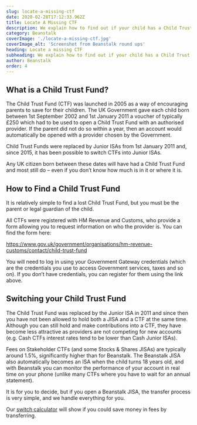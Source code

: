 ```yaml
---
slug: locate-a-missing-ctf
date: 2020-02-28T17:12:33.962Z
title: Locate A Missing CTF
description: We explain how to find out if your child has a Child Trust Fund, where it might be and details into how to switch to a different account.
category: Beanstalk
coverImage: './locate-a-missing-ctf.jpg'
coverImage_alt: 'Screenshot from Beanstalk round ups'
heading: Locate a missing CTF
subheading: We explain how to find out if your child has a Child Trust Fund and where it might be
author: Beanstalk
order: 4
---
```


## What is a Child Trust Fund?

The Child Trust Fund (CTF) was launched in 2005 as a way of encouraging parents to save for their children. The UK Government gave each child born between 1st September 2002 and 1st January 2011 a voucher of typically £250 which had to be used to open a Child Trust Fund with an authorised provider. If the parent did not do so within a year, then an account would automatically be opened with a provider chosen by the Government.

Child Trust Funds were replaced by Junior ISAs from 1st January 2011 and, since 2015, it has been possible to switch CTFs into Junior ISAs.

Any UK citizen born between these dates will have had a Child Trust Fund and most still do – even if you don’t know how much is in it or where it is.
 
## How to Find a Child Trust Fund

It is relatively simple to find a lost Child Trust Fund, but you must be the parent or legal guardian of the child.

All CTFs were registered with HM Revenue and Customs, who provide a form allowing you to request information on who the provider is. You can find the form here: 

<a href="https://www.gov.uk/government/organisations/hm-revenue-customs/contact/child-trust-fund" target="_blank">https://www.gov.uk/government/organisations/hm-revenue-customs/contact/child-trust-fund</a>

You will need to log in using your Government Gateway credentials (which are the credentials you use to access Government services, taxes and so on). If you don’t have credentials, you can register for them using the link above.


## Switching your Child Trust Fund

The Child Trust Fund was replaced by the Junior ISA in 2011 and since then you have not been allowed to hold both a JISA and a CTF at the same time. Although you can still hold and make contributions into a CTF, they have become less attractive as providers are not competing for new accounts (e.g. Cash CTFs interest rates tend to be lower than Cash Junior ISAs).

Fees on Stakeholder CTFs (and some Stocks & Shares JISAs) are typically around 1.5%, significantly higher than for Beanstalk.  The Beanstalk JISA also automatically becomes an ISA when the child turns 18 years old, and with Beanstalk you can monitor the performance of your account in real time on your phone (unlike many CTFs where you have to wait for an annual statement).

It is for you to decide, but if you open a Beanstalk JISA, the transfer process is very simple, and we handle everything for you.

Our [switch calculator](/ctf-calculator) will show if you could save money in fees by transferring.
